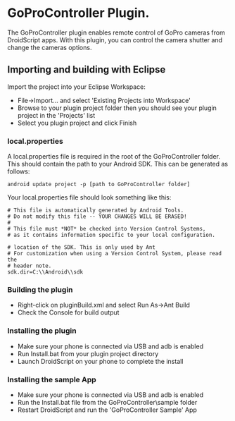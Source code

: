 # GoProController Plugin.

The GoProController plugin enables remote control of GoPro cameras from DroidScript apps. With this plugin, you can control the camera shutter and change the cameras options.

## Importing and building with Eclipse

Import the project into your Eclipse Workspace:
- File->Import... and select 'Existing Projects into Workspace'
- Browse to your plugin project folder then you should see your plugin project in the 'Projects' list
- Select you plugin project and click Finish

### local.properties

A local.properties file is required in the root of the GoProController folder. This should contain the path to your Android SDK. This can be generated as follows:

`android update project -p [path to GoProController folder]`

Your local.properties file should look something like this:

```
# This file is automatically generated by Android Tools.
# Do not modify this file -- YOUR CHANGES WILL BE ERASED!
#
# This file must *NOT* be checked into Version Control Systems,
# as it contains information specific to your local configuration.

# location of the SDK. This is only used by Ant
# For customization when using a Version Control System, please read the
# header note.
sdk.dir=C:\\Android\\sdk
```

### Building the plugin
- Right-click on pluginBuild.xml and select Run As->Ant Build
- Check the Console for build output

### Installing the plugin
- Make sure your phone is connected via USB and adb is enabled
- Run Install.bat from your plugin project directory
- Launch DroidScript on your phone to complete the install

### Installing the sample App
- Make sure your phone is connected via USB and adb is enabled
- Run the Install.bat file from the GoProController\sample folder
- Restart DroidScript and run the 'GoProController Sample' App
